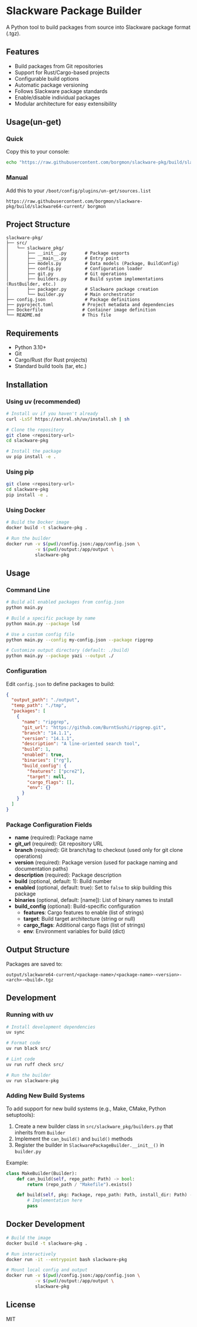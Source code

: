 # Slackware Package Builder

A Python tool to build packages from source into Slackware package format (.tgz).

## Features

- Build packages from Git repositories
- Support for Rust/Cargo-based projects
- Configurable build options
- Automatic package versioning
- Follows Slackware package standards
- Enable/disable individual packages
- Modular architecture for easy extensibility

## Usage(un-get)

### Quick

Copy this to your console:

```sh
echo "https://raw.githubusercontent.com/borgmon/slackware-pkg/build/slackware64-current/ borgmon" >> /boot/config/plugins/un-get/sources.list
```

### Manual

Add this to your `/boot/config/plugins/un-get/sources.list`

```
https://raw.githubusercontent.com/borgmon/slackware-pkg/build/slackware64-current/ borgmon
```

## Project Structure

```
slackware-pkg/
├── src/
│   └── slackware_pkg/
│       ├── __init__.py       # Package exports
│       ├── __main__.py       # Entry point
│       ├── models.py         # Data models (Package, BuildConfig)
│       ├── config.py         # Configuration loader
│       ├── git.py            # Git operations
│       ├── builders.py       # Build system implementations (RustBuilder, etc.)
│       ├── packager.py       # Slackware package creation
│       └── builder.py        # Main orchestrator
├── config.json               # Package definitions
├── pyproject.toml           # Project metadata and dependencies
├── Dockerfile               # Container image definition
└── README.md                # This file
```

## Requirements

- Python 3.10+
- Git
- Cargo/Rust (for Rust projects)
- Standard build tools (tar, etc.)

## Installation

### Using uv (recommended)

```bash
# Install uv if you haven't already
curl -LsSf https://astral.sh/uv/install.sh | sh

# Clone the repository
git clone <repository-url>
cd slackware-pkg

# Install the package
uv pip install -e .
```

### Using pip

```bash
git clone <repository-url>
cd slackware-pkg
pip install -e .
```

### Using Docker

```bash
# Build the Docker image
docker build -t slackware-pkg .

# Run the builder
docker run -v $(pwd)/config.json:/app/config.json \
           -v $(pwd)/output:/app/output \
           slackware-pkg
```

## Usage

### Command Line

```bash
# Build all enabled packages from config.json
python main.py

# Build a specific package by name
python main.py --package lsd

# Use a custom config file
python main.py --config my-config.json --package ripgrep

# Customize output directory (default: ./build)
python main.py --package yazi --output ./
```

### Configuration

Edit `config.json` to define packages to build:

```json
{
  "output_path": "./output",
  "temp_path": "./tmp",
  "packages": [
    {
      "name": "ripgrep",
      "git_url": "https://github.com/BurntSushi/ripgrep.git",
      "branch": "14.1.1",
      "version": "14.1.1",
      "description": "A line-oriented search tool",
      "build": 1,
      "enabled": true,
      "binaries": ["rg"],
      "build_config": {
        "features": ["pcre2"],
        "target": null,
        "cargo_flags": [],
        "env": {}
      }
    }
  ]
}
```

### Package Configuration Fields

- **name** (required): Package name
- **git_url** (required): Git repository URL
- **branch** (required): Git branch/tag to checkout (used only for git clone operations)
- **version** (required): Package version (used for package naming and documentation paths)
- **description** (required): Package description
- **build** (optional, default: 1): Build number
- **enabled** (optional, default: true): Set to `false` to skip building this package
- **binaries** (optional, default: [name]): List of binary names to install
- **build_config** (optional): Build-specific configuration
  - **features**: Cargo features to enable (list of strings)
  - **target**: Build target architecture (string or null)
  - **cargo_flags**: Additional cargo flags (list of strings)
  - **env**: Environment variables for build (dict)

## Output Structure

Packages are saved to:

```
output/slackware64-current/<package-name>/<package-name>-<version>-<arch>-<build>.tgz
```

## Development

### Running with uv

```bash
# Install development dependencies
uv sync

# Format code
uv run black src/

# Lint code
uv run ruff check src/

# Run the builder
uv run slackware-pkg
```

### Adding New Build Systems

To add support for new build systems (e.g., Make, CMake, Python setuptools):

1. Create a new builder class in `src/slackware_pkg/builders.py` that inherits from `Builder`
2. Implement the `can_build()` and `build()` methods
3. Register the builder in `SlackwarePackageBuilder.__init__()` in `builder.py`

Example:

```python
class MakeBuilder(Builder):
    def can_build(self, repo_path: Path) -> bool:
        return (repo_path / "Makefile").exists()

    def build(self, pkg: Package, repo_path: Path, install_dir: Path) -> bool:
        # Implementation here
        pass
```

## Docker Development

```bash
# Build the image
docker build -t slackware-pkg .

# Run interactively
docker run -it --entrypoint bash slackware-pkg

# Mount local config and output
docker run -v $(pwd)/config.json:/app/config.json \
           -v $(pwd)/output:/app/output \
           slackware-pkg
```

## License

MIT
